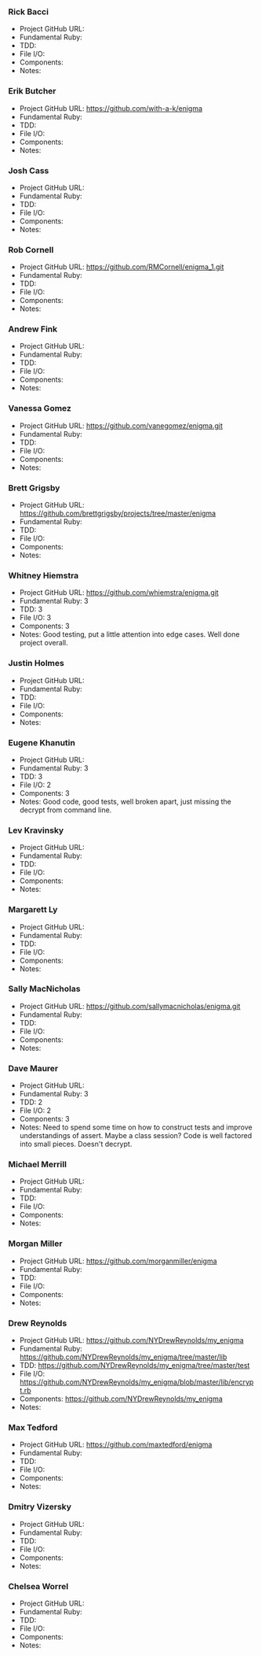 ### Rick Bacci

* Project GitHub URL:
* Fundamental Ruby:
* TDD:
* File I/O:
* Components:
* Notes:

### Erik Butcher

* Project GitHub URL: https://github.com/with-a-k/enigma
* Fundamental Ruby:
* TDD:
* File I/O:
* Components:
* Notes:

### Josh Cass

* Project GitHub URL:
* Fundamental Ruby:
* TDD:
* File I/O:
* Components:
* Notes:

### Rob Cornell

* Project GitHub URL: https://github.com/RMCornell/enigma_1.git
* Fundamental Ruby:
* TDD:
* File I/O:
* Components:
* Notes:

### Andrew Fink

* Project GitHub URL:
* Fundamental Ruby:
* TDD:
* File I/O:
* Components:
* Notes:

### Vanessa Gomez

* Project GitHub URL: https://github.com/vanegomez/enigma.git
* Fundamental Ruby:
* TDD:
* File I/O:
* Components:
* Notes:

### Brett Grigsby

* Project GitHub URL: https://github.com/brettgrigsby/projects/tree/master/enigma
* Fundamental Ruby:
* TDD:
* File I/O:
* Components:
* Notes:

### Whitney Hiemstra

* Project GitHub URL: https://github.com/whiemstra/enigma.git
* Fundamental Ruby: 3
* TDD: 3
* File I/O: 3
* Components: 3
* Notes: Good testing, put a little attention into edge cases. Well done project overall.

### Justin Holmes

* Project GitHub URL:
* Fundamental Ruby:
* TDD:
* File I/O:
* Components:
* Notes:

### Eugene Khanutin

* Project GitHub URL:
* Fundamental Ruby: 3
* TDD: 3
* File I/O: 2
* Components: 3
* Notes: Good code, good tests, well broken apart, just missing the decrypt from command line.

### Lev Kravinsky

* Project GitHub URL:
* Fundamental Ruby:
* TDD:
* File I/O:
* Components:
* Notes:

### Margarett Ly

* Project GitHub URL:
* Fundamental Ruby:
* TDD:
* File I/O:
* Components:
* Notes:

### Sally MacNicholas

* Project GitHub URL: https://github.com/sallymacnicholas/enigma.git
* Fundamental Ruby:
* TDD:
* File I/O:
* Components:
* Notes:

### Dave Maurer

* Project GitHub URL:
* Fundamental Ruby: 3
* TDD: 2
* File I/O: 2
* Components: 3
* Notes: Need to spend some time on how to construct tests and improve understandings of assert. Maybe a class
session? Code is well factored into small pieces. Doesn't decrypt. 

### Michael Merrill

* Project GitHub URL:
* Fundamental Ruby:
* TDD:
* File I/O:
* Components:
* Notes:

### Morgan Miller

* Project GitHub URL: https://github.com/morganmiller/enigma
* Fundamental Ruby:
* TDD:
* File I/O:
* Components:
* Notes:

### Drew Reynolds

* Project GitHub URL: https://github.com/NYDrewReynolds/my_enigma
* Fundamental Ruby: https://github.com/NYDrewReynolds/my_enigma/tree/master/lib
* TDD: https://github.com/NYDrewReynolds/my_enigma/tree/master/test
* File I/O: https://github.com/NYDrewReynolds/my_enigma/blob/master/lib/encrypt.rb
* Components: https://github.com/NYDrewReynolds/my_enigma
* Notes: 

### Max Tedford

* Project GitHub URL: https://github.com/maxtedford/enigma
* Fundamental Ruby:
* TDD:
* File I/O:
* Components:
* Notes:

### Dmitry Vizersky

* Project GitHub URL:
* Fundamental Ruby:
* TDD:
* File I/O:
* Components:
* Notes:

### Chelsea Worrel

* Project GitHub URL:
* Fundamental Ruby:
* TDD:
* File I/O:
* Components:
* Notes:

